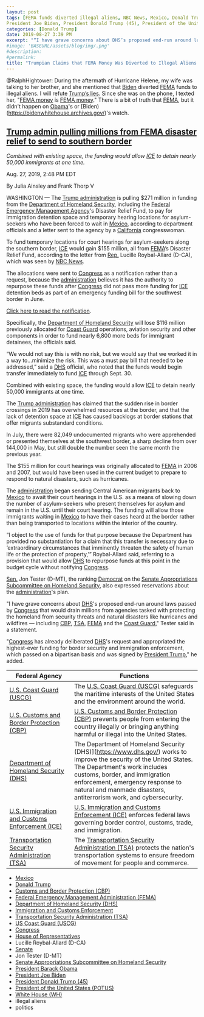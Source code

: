 ```yaml
---
layout: post
tags: [FEMA funds diverted illegal aliens, NBC News, Mexico, Donald Trump, Customs and Border Protection (CBP), Federal Emergency Management Administration (FEMA), Department of Homeland Security (DHS), Immigration and Customs Enforcement, Transportation Security Administration (TSA), US Coast Guard (USCG), Congress, House of Representatives, Lucille Roybal-Allard (D-CA), Senate, Jon Tester (D-MT), Senate Appropriations Subcommittee on Homeland Security, President Barack Obama,
President Joe Biden, President Donald Trump (45), President of the United States (POTUS), White House (WH), illegal aliens, politics]
categories: [Donald Trump]
date: 2019-08-27 3:39 PM
excerpt: "“I have grave concerns about DHS’s proposed end-run around laws passed by Congress that would drain millions from agencies tasked with protecting the homeland from security threats and natural disasters like hurricanes and wildfires — including CBP, TSA, FEMA and the Coast Guard.” – Senator Jon Tester (D-MT)"
#image: 'BASEURL/assets/blog/img/.png'
#description:
#permalink:
title: "Trumpian Claims that FEMA Money Was Diverted to Illegal Aliens 👽 Has a Ring 💍 of Truth. But It Wasn’t Obama or Biden"
---
```


@RalphHightower: During the aftermath of Hurricane Helene, my wife was talking to her brother, and she mentioned that [Biden](https://bidenwhitehouse.archives.gov/) diverted [FEMA](https://www.fema.gov/) funds to illegal aliens. I will refute [Trump’s lies](https://www.donaldjtrump.com/). Since she was on the phone, I texted her, "[FEMA money](https://www.fema.gov/) is [FEMA money](https://www.fema.gov/)." There is a bit of truth that [FEMA](https://www.fema.gov/), but it didn't happen on [Obama](https://obamawhitehouse.archives.gov/)'s or [Biden)(https://bidenwhitehouse.archives.gov/)'s watch.

## [Trump admin pulling millions from FEMA disaster relief to send to southern border](https://www.nbcnews.com/politics/immigration/trump-admin-pulling-millions-fema-disaster-relief-send-southern-border-n1046691)

*Combined with existing space, the funding would allow [ICE](https://www.ice.gov/) to detain nearly 50,000 immigrants at one time.*

Aug. 27, 2019, 2:48 PM EDT

By Julia Ainsley and Frank Thorp V

WASHINGTON — The [Trump administration](https://trumpwhitehouse.archives.gov/) is pulling \$271 million in funding from the [Department of Homeland Security](https://www.dhs.gov/), including the [Federal Emergency Management Agency](https://www.fema.gov/)'s Disaster Relief Fund, to pay for immigration detention space and temporary hearing locations for asylum-seekers who have been forced to wait in [Mexico](https://www.gob.mx/), according to department officials and a letter sent to the agency by a [California](https://www.ca.gov/) congresswoman.

To fund temporary locations for court hearings for asylum-seekers along the southern border, [ICE](https://www.ice.gov/) would gain \$155 million, all from [FEMA](https://www.fema.gov/)’s Disaster Relief Fund, according to the letter from [Rep.](https://www.house.gov/) Lucille Roybal-Allard (D-CA), which was seen by [NBC News](https://www.nbcnews.com/).

The allocations were sent to [Congress](https://www.congress.gov/) as a notification rather than a request, because the [administration](https://trumpwhitehouse.archives.gov/) believes it has the authority to repurpose these funds after [Congress](https://www.congress.gov/) did not pass more funding for [ICE](https://www.ice.gov/) detention beds as part of an emergency funding bill for the southwest border in June.

[Click here to read the notification](https://embed.documentcloud.org/documents/6345992-DHS-FY-2019-Southwest-Border-Emergency-Transfer/?embed=1).

Specifically, the [Department of Homeland Security](https://www.dhs.gov/) will lose \$116 million previously allocated for [Coast Guard](https://www.uscg.mil/) operations, aviation security and other components in order to fund nearly 6,800 more beds for immigrant detainees, the officials said.

“We would not say this is with no risk, but we would say that we worked it in a way to…minimize the risk. This was a must pay bill that needed to be addressed,” said a [DHS](https://www.dhs.gov/) official, who noted that the funds would begin transfer immediately to fund [ICE](https://www.ice.gov/) through Sept. 30.

Combined with existing space, the funding would allow [ICE](https://www.ice.gov/) to detain nearly 50,000 immigrants at one time.

The [Trump administration](https://trumpwhitehouse.archives.gov/) has claimed that the sudden rise in border crossings in 2019 has overwhelmed resources at the border, and that the lack of detention space at [ICE](https://www.ice.gov/) has caused backlogs at border stations that offer migrants substandard conditions.

In July, there were 82,049 undocumented migrants who were apprehended or presented themselves at the southwest border, a sharp decline from over 144,000 in May, but still double the number seen the same month the previous year.

The \$155 million for court hearings was originally allocated to [FEMA](https://www.fema.gov/) in 2006 and 2007, but would have been used in the current budget to prepare to respond to natural disasters, such as hurricanes.

The [administration](https://trumpwhitehouse.archives.gov/) began sending Central American migrants back to [Mexico](https://www.gob.mx/) to await their court hearings in the U.S. as a means of slowing down the number of asylum-seekers who present themselves for asylum and remain in the U.S. until their court hearing. The funding will allow those immigrants waiting in [Mexico](https://www.gob.mx/) to have their cases heard at the border rather than being transported to locations within the interior of the country.

“I object to the use of funds for that purpose because the Department has provided no substantiation for a claim that this transfer is necessary due to ‘extraordinary circumstances that imminently threaten the safety of human life or the protection of property,’” Roybal-Allard said, referring to a provision that would allow [DHS](https://www.dhs.gov/) to repurpose funds at this point in the budget cycle without notifying [Congress](https://www.congress.gov/).

[Sen.](https://www.senate.gov/) Jon Tester (D-MT), the ranking [Democrat](https://www.democrats.org/) on the [Senate Appropriations Subcommittee on Homeland Security](https://www.senate.gov/general/committee_membership/committee_memberships_SSAP.htm#SSAP14), also expressed reservations about the [administration](https://trumpwhitehouse.archives.gov/)'s plan.

"I have grave concerns about [DHS](https://www.dhs.gov/)'s proposed end-run around laws passed by [Congress](https://www.congress.gov/) that would drain millions from agencies tasked with protecting the homeland from security threats and natural disasters like hurricanes and wildfires — including [CBP](https://www.cbp.gov/), [TSA](https://www.tsa.gov/), [FEMA](https://www.fema.gov/) and the [Coast Guard](https://www.uscg.mil/)," Tester said in a statement.

"[Congress](https://www.congress.gov/) has already deliberated [DHS](https://www.dhs.gov/)'s request and appropriated the highest-ever funding for border security and immigration enforcement, which passed on a bipartisan basis and was signed by [President Trump](https://trumpwhitehouse.archives.gov/)," he added.

| Federal Agency | Functions |
|---|---|
| [U.S. Coast Guard (USCG)](https://www.uscg.mil/) | The [U.S. Coast Guard (USCG)](https://www.uscg.mil/) safeguards the maritime interests of the United States and the environment around the world. |
| [U.S. Customs and Border Protection (CBP)](https://www.cbp.gov/) | [U.S. Customs and Border Protection (CBP)](https://www.cbp.gov/) prevents people from entering the country illegally or bringing anything harmful or illegal into the United States. |
| [Department of Homeland Security (DHS)](https://www.dhs.gov/) | The Department of Homeland Security (DHS)](https://www.dhs.gov/) works to improve the security of the United States. The Department's work includes customs, border, and immigration enforcement, emergency response to natural and manmade disasters, antiterrorism work, and cybersecurity. |
| [U.S. Immigration and Customs Enforcement (ICE)](https://www.ice.gov/) | [U.S. Immigration and Customs Enforcement (ICE)](https://www.ice.gov/) enforces federal laws governing border control, customs, trade, and immigration. |
| [Transportation Security Administration (TSA)](https://www.tsa.gov/) | The [Transportation Security Administration (TSA)](https://www.tsa.gov/) protects the nation's transportation systems to ensure freedom of movement for people and commerce. |

- [Mexico](https://www.gob.mx/)
- [Donald Trump](https://www.donaldjtrump.com/)
- [Customs and Border Protection (CBP)](https://www.cbp.gov/)
- [Federal Emergency Management Administration (FEMA)](https://www.fema.gov/)
- [Department of Homeland Security (DHS)](https://www.dhs.gov/)
- [Immigration and Customs Enforcement](https://www.ice.gov/)
- [Transportation Security Administration (TSA)](https:www.tsa.gov/)
- [US Coast Guard (USCG)](https://www.uscg.mil/)
- [Congress](https://www.congress.gov/)
- [House of Representatives](https://www.house.gov/)
- Lucille Roybal-Allard (D-CA)
- [Senate](https://www.senate.gov)
- Jon Tester (D-MT)
- [Senate Appropriations Subcommittee on Homeland Security](https://www.senate.gov/general/committee_membership/committee_memberships_SSAP.htm#SSAP14)
- [President Barack Obama](https://obamawhitehouse.archives.gov/)
- [President Joe Biden](https://bidenwhitehouse.archives.gov/)
- [President Donald Trump (45)](https://trumpwhitehouse.archives.gov/)
- [President of the United States (POTUS)](https://.www.whitehouse.gov/)
- [White House (WH)](https://www.whitehouse.gov/)
- illegal aliens 
- politics 